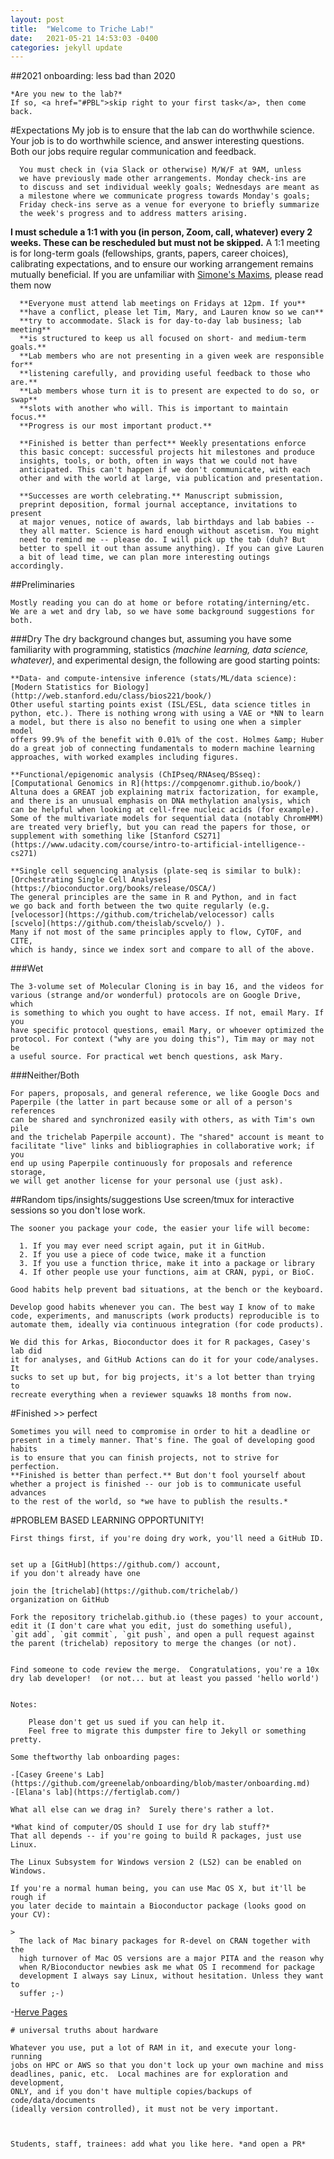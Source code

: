 ```yaml
---
layout: post
title:  "Welcome to Triche Lab!"
date:   2021-05-21 14:53:03 -0400
categories: jekyll update
---
```

##2021 onboarding: less bad than 2020


    *Are you new to the lab?*
    If so, <a href="#PBL">skip right to your first task</a>, then come back. 

#Expectations
      My job is to ensure that the lab can do worthwhile science. Your job is
      to do worthwhile science, and answer interesting questions. Both our jobs 
      require regular communication and feedback.

      You must check in (via Slack or otherwise) M/W/F at 9AM, unless
      we have previously made other arrangements. Monday check-ins are
      to discuss and set individual weekly goals; Wednesdays are meant as
      a milestone where we communicate progress towards Monday's goals; 
      Friday check-ins serve as a venue for everyone to briefly summarize
      the week's progress and to address matters arising.
        
        
**I must schedule a 1:1 with you (in person, Zoom, call, whatever) every 2 weeks. These can be rescheduled but must not be skipped.**
	  A 1:1 meeting is for long-term goals (fellowships, grants, papers, 
	  career choices), calibrating expectations, and to ensure our working
	  arrangement remains mutually beneficial. If you are unfamiliar with 
	  [Simone's Maxims](https://clincancerres.aacrjournals.org/content/5/9/2281),
	  please read them now
		
      **Everyone must attend lab meetings on Fridays at 12pm. If you**
      **have a conflict, please let Tim, Mary, and Lauren know so we can**
      **try to accommodate. Slack is for day-to-day lab business; lab meeting**
      **is structured to keep us all focused on short- and medium-term goals.**
      **Lab members who are not presenting in a given week are responsible for**
      **listening carefully, and providing useful feedback to those who are.**
      **Lab members whose turn it is to present are expected to do so, or swap**
      **slots with another who will. This is important to maintain focus.**
      **Progress is our most important product.**
        
      **Finished is better than perfect** Weekly presentations enforce
      this basic concept: successful projects hit milestones and produce 
      insights, tools, or both, often in ways that we could not have 
      anticipated. This can't happen if we don't communicate, with each
      other and with the world at large, via publication and presentation.
         
      **Successes are worth celebrating.** Manuscript submission, 
      preprint deposition, formal journal acceptance, invitations to present
      at major venues, notice of awards, lab birthdays and lab babies -- 
      they all matter. Science is hard enough without ascetism. You might
      need to remind me -- please do. I will pick up the tab (duh? But
      better to spell it out than assume anything). If you can give Lauren
      a bit of lead time, we can plan more interesting outings accordingly.
       
##Preliminaries
	
    Mostly reading you can do at home or before rotating/interning/etc.
    We are a wet and dry lab, so we have some background suggestions for both. 
    

###Dry
    The dry background changes but, assuming you have some familiarity with 
    programming, statistics *(machine learning, data science, whatever)*,
    and experimental design, the following are good starting points:
    
    **Data- and compute-intensive inference (stats/ML/data science):
    [Modern Statistics for Biology](http://web.stanford.edu/class/bios221/book/)
    Other useful starting points exist (ISL/ESL, data science titles in 
    python, etc.). There is nothing wrong with using a VAE or *NN to learn 
    a model, but there is also no benefit to using one when a simpler model
    offers 99.9% of the benefit with 0.01% of the cost. Holmes &amp; Huber
    do a great job of connecting fundamentals to modern machine learning 
    approaches, with worked examples including figures.

    **Functional/epigenomic analysis (ChIPseq/RNAseq/BSseq):
    [Computational Genomics in R](https://compgenomr.github.io/book/)
    Altuna does a GREAT job explaining matrix factorization, for example, 
    and there is an unusual emphasis on DNA methylation analysis, which 
    can be helpful when looking at cell-free nucleic acids (for example). 
    Some of the multivariate models for sequential data (notably ChromHMM) 
    are treated very briefly, but you can read the papers for those, or
    supplement with something like [Stanford CS271](https://www.udacity.com/course/intro-to-artificial-intelligence--cs271)

    **Single cell sequencing analysis (plate-seq is similar to bulk):
    [Orchestrating Single Cell Analyses](https://bioconductor.org/books/release/OSCA/)
    The general principles are the same in R and Python, and in fact 
    we go back and forth between the two quite regularly (e.g. 
    [velocessor](https://github.com/trichelab/velocessor) calls
    [scvelo](https://github.com/theislab/scvelo/) ).
    Many if not most of the same principles apply to flow, CyTOF, and CITE,
    which is handy, since we index sort and compare to all of the above.

###Wet
    
    The 3-volume set of Molecular Cloning is in bay 16, and the videos for 
    various (strange and/or wonderful) protocols are on Google Drive, which 
    is something to which you ought to have access. If not, email Mary. If you
    have specific protocol questions, email Mary, or whoever optimized the
    protocol. For context ("why are you doing this"), Tim may or may not be
    a useful source. For practical wet bench questions, ask Mary. 
    
###Neither/Both 
    
    For papers, proposals, and general reference, we like Google Docs and 
    Paperpile (the latter in part because some or all of a person's references
    can be shared and synchronized easily with others, as with Tim's own pile 
    and the trichelab Paperpile account). The "shared" account is meant to 
    facilitate "live" links and bibliographies in collaborative work; if you 
    end up using Paperpile continuously for proposals and reference storage,
    we will get another license for your personal use (just ask). 
    

##Random tips/insights/suggestions
    Use screen/tmux for interactive sessions so you don't lose work.
    
    The sooner you package your code, the easier your life will become:
    
      1. If you may ever need script again, put it in GitHub.
      2. If you use a piece of code twice, make it a function
      3. If you use a function thrice, make it into a package or library
      4. If other people use your functions, aim at CRAN, pypi, or BioC.
    
    Good habits help prevent bad situations, at the bench or the keyboard.
    
    Develop good habits whenever you can. The best way I know of to make
    code, experiments, and manuscripts (work products) reproducible is to 
    automate them, ideally via continuous integration (for code products).
    
    We did this for Arkas, Bioconductor does it for R packages, Casey's lab did 
    it for analyses, and GitHub Actions can do it for your code/analyses. It 
    sucks to set up but, for big projects, it's a lot better than trying to 
    recreate everything when a reviewer squawks 18 months from now.
    
#Finished >> perfect 
    
    Sometimes you will need to compromise in order to hit a deadline or
    present in a timely manner. That's fine. The goal of developing good habits 
    is to ensure that you can finish projects, not to strive for perfection.
    **Finished is better than perfect.** But don't fool yourself about 
    whether a project is finished -- our job is to communicate useful advances
    to the rest of the world, so *we have to publish the results.*

#PROBLEM BASED LEARNING OPPORTUNITY!
     
    First things first, if you're doing dry work, you'll need a GitHub ID.
      
        
    set up a [GitHub](https://github.com/) account, 
    if you don't already have one
        
    join the [trichelab](https://github.com/trichelab/)
    organization on GitHub

    Fork the repository trichelab.github.io (these pages) to your account,
    edit it (I don't care what you edit, just do something useful), 
    `git add`, `git commit`, `git push`, and open a pull request against 
    the parent (trichelab) repository to merge the changes (or not). 


    Find someone to code review the merge.  Congratulations, you're a 10x 
    dry lab developer!  (or not... but at least you passed 'hello world') 


    Notes: 

        Please don't get us sued if you can help it. 
        Feel free to migrate this dumpster fire to Jekyll or something pretty.

    Some theftworthy lab onboarding pages:

    -[Casey Greene's Lab](https://github.com/greenelab/onboarding/blob/master/onboarding.md) 
    -[Elana's lab](https://fertiglab.com/)
    
    What all else can we drag in?  Surely there's rather a lot.
    
    *What kind of computer/OS should I use for dry lab stuff?*
    That all depends -- if you're going to build R packages, just use Linux.
   
    The Linux Subsystem for Windows version 2 (LS2) can be enabled on Windows.
   
    If you're a normal human being, you can use Mac OS X, but it'll be rough if
    you later decide to maintain a Bioconductor package (looks good on your CV):
  
    >
      The lack of Mac binary packages for R-devel on CRAN together with the
      high turnover of Mac OS versions are a major PITA and the reason why
      when R/Bioconductor newbies ask me what OS I recommend for package
      development I always say Linux, without hesitation. Unless they want to
      suffer ;-)

   -[Herve Pages](https://stat.ethz.ch/pipermail/bioc-devel/2020-January/016010.html)

    # universal truths about hardware

    Whatever you use, put a lot of RAM in it, and execute your long-running 
    jobs on HPC or AWS so that you don't lock up your own machine and miss 
    deadlines, panic, etc.  Local machines are for exploration and development, 
    ONLY, and if you don't have multiple copies/backups of code/data/documents
    (ideally version controlled), it must not be very important.  



    Students, staff, trainees: add what you like here. *and open a PR*


